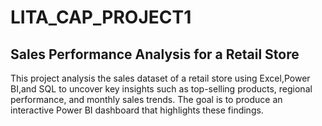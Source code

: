 # LITA_CAP_PROJECT1
## Sales Performance Analysis for a Retail Store
This project analysis the sales dataset of a retail store using Excel,Power BI,and SQL to uncover key insights such as top-selling products, regional performance, and monthly sales trends. The goal is to produce an interactive Power BI dashboard that highlights these findings.
